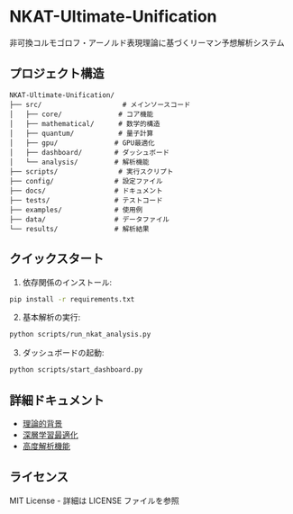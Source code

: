 # NKAT-Ultimate-Unification

非可換コルモゴロフ・アーノルド表現理論に基づくリーマン予想解析システム

## プロジェクト構造

```
NKAT-Ultimate-Unification/
├── src/                    # メインソースコード
│   ├── core/              # コア機能
│   ├── mathematical/      # 数学的構造
│   ├── quantum/           # 量子計算
│   ├── gpu/              # GPU最適化
│   ├── dashboard/        # ダッシュボード
│   └── analysis/         # 解析機能
├── scripts/               # 実行スクリプト
├── config/               # 設定ファイル
├── docs/                 # ドキュメント
├── tests/                # テストコード
├── examples/             # 使用例
├── data/                 # データファイル
└── results/              # 解析結果
```

## クイックスタート

1. 依存関係のインストール:
```bash
pip install -r requirements.txt
```

2. 基本解析の実行:
```bash
python scripts/run_nkat_analysis.py
```

3. ダッシュボードの起動:
```bash
python scripts/start_dashboard.py
```

## 詳細ドキュメント

- [理論的背景](docs/README_NKAT_Mathematical_Foundation.md)
- [深層学習最適化](docs/README_NKAT_Deep_Learning_Optimization.md)
- [高度解析機能](docs/README_NKAT_Advanced_Analysis.md)

## ライセンス

MIT License - 詳細は LICENSE ファイルを参照
